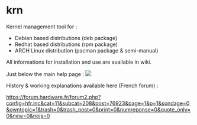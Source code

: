 # krn
Kernel management tool for : 
* Debian based distributions (deb package)
* Redhat based distributions (rpm package)
* ARCH Linux distribution (pacman package & semi-manual)

All informations for installation and use are available in wiki.

Just below the main help page : 
![](https://i.imgur.com/wnNoz8G.png)

History & working explanations available here (French forum) :

https://forum.hardware.fr/forum2.php?config=hfr.inc&cat=11&subcat=208&post=76923&page=1&p=1&sondage=0&owntopic=1&trash=0&trash_post=0&print=0&numreponse=0&quote_only=0&new=0&nojs=0
